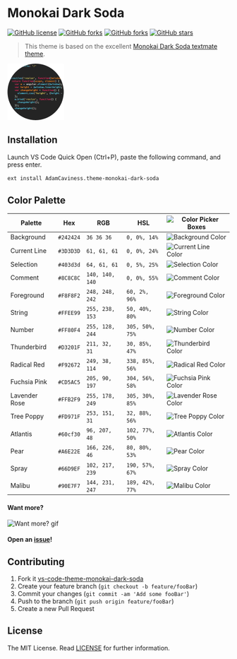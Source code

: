 # Monokai Dark Soda
[![GitHub license](https://img.shields.io/github/license/AdamCaviness/vs-code-theme-monokai-dark-soda)](https://img.shields.io/github/license/AdamCaviness/vs-code-theme-monokai-dark-soda)
[![GitHub forks](https://img.shields.io/github/issues/AdamCaviness/vs-code-theme-monokai-dark-soda)](https://github.com/AdamCaviness/vs-code-theme-monokai-dark-soda/issues)
[![GitHub forks](https://img.shields.io/github/forks/AdamCaviness/vs-code-theme-monokai-dark-soda)](https://github.com/AdamCaviness/vs-code-theme-monokai-dark-soda/fork)
[![GitHub stars](https://img.shields.io/github/stars/AdamCaviness/vs-code-theme-monokai-dark-soda)](https://github.com/AdamCaviness/vs-code-theme-monokai-dark-soda/stargazers)




> This theme is based on the excellent [Monokai Dark Soda textmate theme](https://github.com/mrlundis/Monokai-Dark-Soda.tmTheme).

![](theme-monokai-dark-soda.png)

## Installation

Launch VS Code Quick Open (Ctrl+P), paste the following command, and press enter.

```sh
ext install AdamCaviness.theme-monokai-dark-soda
```

## Color Palette

Palette      | Hex       | RGB           | HSL             | ![Color Picker Boxes](https://cdn0.iconfinder.com/data/icons/shift-free/32/Color_Board-32.png)
---          | ---       | ---           | ---             | ---
Background   | `#242424` | `36 36 36`    | `0, 0%, 14%`  | ![Background Color](https://via.placeholder.com/25/242424/242424)
Current Line | `#3D3D3D` | `61, 61, 61`    | `0, 0%, 24%`  | ![Current Line Color](https://via.placeholder.com/25/3D3D3D/3D3D3D)
Selection    | `#403d3d` | `64, 61, 61`    | `0, 5%, 25%`  | ![Selection Color](https://via.placeholder.com/25/403d3d/403d3d)
Comment      | `#8C8C8C` | `140, 140, 140`  | `0, 0%, 55%`  | ![Comment Color](https://via.placeholder.com/25/8C8C8C/8C8C8C)
Foreground   | `#F8F8F2` | `248, 248, 242` | `60, 2%, 96%`   | ![Foreground Color](https://via.placeholder.com/25/F8F8F2/F8F8F2)
String      | `#FFEE99` | `255, 238, 153`  | `50, 40%, 80%`  | ![String Color](https://via.placeholder.com/25/FFEE99/FFEE99)
Number      | `#FF80F4` | `255, 128, 244`  | `305, 50%, 75%`  | ![Number Color](https://via.placeholder.com/25/FF80F4/FF80F4)
Thunderbird      | `#D3201F` | `211, 32, 31`  | `30, 85%, 47%`  | ![Thunderbird Color](https://via.placeholder.com/25/D3201F/D3201F)
Radical Red      | `#F92672` | `249, 38, 114`  | `338, 85%, 56%`  | ![Radical Red Color](https://via.placeholder.com/25/F92672/F92672)
Fuchsia Pink     | `#CD5AC5` | `205, 90, 197`  | `304, 56%, 58%`  | ![Fuchsia Pink Color](https://via.placeholder.com/25/CD5AC5/CD5AC5)
Lavender Rose      | `#FFB2F9` | `255, 178, 249`  | `305, 30%, 85%`  | ![Lavender Rose Color](https://via.placeholder.com/25/FFB2F9/FFB2F9)
Tree Poppy      | `#FD971F` | `253, 151, 31`  | `32, 88%, 56%`  | ![Tree Poppy Color](https://via.placeholder.com/25/FD971F/FD971F)
Atlantis     | `#60cf30` | `96, 207, 48`  | `102, 77%, 50%`  | ![Atlantis Color](https://via.placeholder.com/25/60cf30/60cf30)
Pear      | `#A6E22E` | `166, 226, 46`  | `80, 80%, 53%`  | ![Pear Color](https://via.placeholder.com/25/A6E22E/A6E22E)
Spray      | `#66D9EF` | `102, 217, 239`  | `190, 57%, 67%`  | ![Spray Color](https://via.placeholder.com/25/66D9EF/66D9EF)
Malibu      | `#90E7F7` | `144, 231, 247`  | `189, 42%, 77%`  | ![Malibu Color](https://via.placeholder.com/25/90E7F7/90E7F7)



#### Want more?
![Want more? gif](https://thumbs.gfycat.com/FreshAmpleFly-small.gif)
#### Open an [issue](https://github.com/AdamCaviness/vs-code-theme-monokai-dark-soda/issues/new)!

## Contributing

1. Fork it [vs-code-theme-monokai-dark-soda ](https://github.com/AdamCaviness/vs-code-theme-monokai-dark-soda/fork)
2. Create your feature branch (`git checkout -b feature/fooBar`)
3. Commit your changes (`git commit -am 'Add some fooBar'`)
4. Push to the branch (`git push origin feature/fooBar`)
5. Create a new Pull Request

License
---

The MIT License. Read [LICENSE](LICENSE) for further information.
